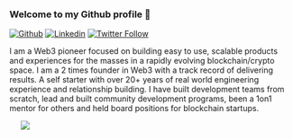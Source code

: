 ### Welcome to my Github profile 👋

[![Github](https://img.shields.io/badge/-Github-000?style=flat&logo=Github&logoColor=white)](https://github.com/Mitdralla/)
[![Linkedin](https://img.shields.io/badge/-LinkedIn-blue?style=flat&logo=Linkedin&logoColor=white)](https://www.linkedin.com/in/TimAllard/)
[![Twitter Follow](https://img.shields.io/twitter/follow/TimAllard?style=social)](https://twitter.com/intent/user?screen_name=TimAllard)

I am a Web3 pioneer focused on building easy to use, scalable products and experiences for the masses in a rapidly evolving blockchain/crypto space. I am a 2 times founder in Web3 with a track record of delivering results. A self starter with over 20+ years of real world engineering experience and relationship building. I have built development teams from scratch, lead and built community development programs, been a 1on1 mentor for others and held board positions for blockchain startups.
<!--
<img align="center" src="https://github-readme-stats.vercel.app/api?username=mitdralla&show_icons=true&theme=default" style="padding-right:0px !important;"/>
-->

<img align="center" src="https://github-readme-stats.vercel.app/api/top-langs/?username=mitdralla&layout=compact" style="padding-left:20px !important;" />

<!--
**mitdralla/mitdralla** is a ✨ _special_ ✨ repository because its `README.md` (this file) appears on your GitHub profile.
